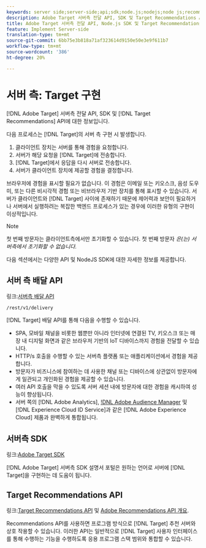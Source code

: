 ```yaml
---
keywords: server side;server-side;api;sdk;node.js;nodejs;node js;recommendations api;api:apis
description: Adobe Target 서버측 전달 API, SDK 및 Target Recommendations API에 대한 정보입니다.
title: Adobe Target 서버측 전달 API, Node.js SDK 및 Target Recommendations API에 대한 정보입니다.
feature: Implement Server-side
translation-type: tm+mt
source-git-commit: 6bb75e3b818a71af323614d9150e50e3e9f611b7
workflow-type: tm+mt
source-wordcount: '386'
ht-degree: 20%

---
```



# 서버 측: Target 구현

[!DNL Adobe Target] 서버측 전달 API, SDK 및 [!DNL Target Recommendations] API에 대한 정보입니다.

다음 프로세스는 [!DNL Target]의 서버 측 구현 시 발생합니다.

1. 클라이언트 장치는 서버를 통해 경험을 요청합니다.
1. 서버가 해당 요청을 [!DNL Target]에 전송합니다.
1. [!DNL Target]에서 응답을 다시 서버로 전송합니다.
1. 서버가 클라이언트 장치에 제공할 경험을 결정합니다.

브라우저에 경험을 표시할 필요가 없습니다. 이 경험은 이메일 또는 키오스크, 음성 도우미, 또는 다른 비시각적 경험 또는 비브라우저 기반 장치를 통해 표시할 수 있습니다. 서버가 클라이언트와 [!DNL Target] 사이에 존재하기 때문에 제어력과 보안이 필요하거나 서버에서 실행하려는 복잡한 백엔드 프로세스가 있는 경우에 이러한 유형의 구현이 이상적입니다.

>[!NOTE]
>
>첫 번째 방문자는 클라이언트측에서만 초기화할 수 있습니다. 첫 번째 방문자 *은(는) 서버측에서 초기화할 수 없습니다.*

다음 섹션에서는 다양한 API 및 NodeJS SDK에 대한 자세한 정보를 제공합니다.

## 서버 측 배달 API

링크:[서버측 배달 API](https://developers.adobetarget.com/api/delivery-api/)

`/rest/v1/delivery`

[!DNL Target] 배달 API를 통해 다음을 수행할 수 있습니다.

* SPA, 모바일 채널을 비롯한 웹뿐만 아니라 인터넷에 연결된 TV, 키오스크 또는 매장 내 디지털 화면과 같은 브라우저 기반의 IoT 디바이스까지 경험을 전달할 수 있습니다.
* HTTP/s 호출을 수행할 수 있는 서버측 플랫폼 또는 애플리케이션에서 경험을 제공합니다.
* 방문자가 비즈니스에 참여하는 데 사용한 채널 또는 디바이스에 상관없이 방문자에게 일관되고 개인화된 경험을 제공할 수 있습니다.
* 여러 API 호출을 막을 수 있도록 서버 세션 내에 방문자에 대한 경험을 캐시하여 성능이 향상됩니다.
* 서버 쪽의 [!DNL Adobe Analytics], [!DNL Adobe Audience Manager](AAM) 및 [!DNL Experience Cloud ID Service]과 같은 [!DNL Adobe Experience Cloud] 제품과 완벽하게 통합됩니다.

## 서버측 SDK

링크:[Adobe Target SDK](https://adobetarget-sdks.gitbook.io/docs/)

[!DNL Adobe Target] 서버측 SDK 설명서 포털은 원하는 언어로 서버에 [!DNL Target]을 구현하는 데 도움이 됩니다.

## Target Recommendations API

링크:[Target Recommendations API](https://developers.adobetarget.com/api/recommendations) 및 [Adobe Recommendations API 개요](https://experienceleague.adobe.com/docs/target-learn/recommendations-api-tutorial/recs-api-overview.html).

Recommendations API를 사용하면 프로그램 방식으로 [!DNL Target] 추천 서버와 상호 작용할 수 있습니다. 이러한 API는 일반적으로 [!DNL Target] 사용자 인터페이스를 통해 수행하는 기능을 수행하도록 응용 프로그램 스택 범위와 통합할 수 있습니다.
